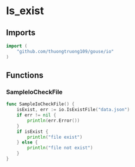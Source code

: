 # Is_exist

## Imports

```go
import (
	"github.com/thuongtruong109/gouse/io"
)
```
## Functions


### SampleIoCheckFile

```go
func SampleIoCheckFile() {
	isExist, err := io.IsExistFile("data.json")
	if err != nil {
		println(err.Error())
	}
	if isExist {
		println("file exist")
	} else {
		println("file not exist")
	}
}
```

